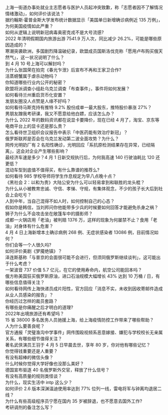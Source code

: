 上海一街道办事处就业主志愿者与医护人员起冲突致歉，称「志愿者因不了解情况情绪激动」，如何评价该说法？  
据约翰斯·霍普金斯大学发布统计数据显示「美国单日新增确诊病例近 135 万例」，为何美国疫情如此严重？  
如何从逻辑上说明新冠病毒奥密克戎不是大号流感?  
2022 年清明假期国内旅游出游 7541.9 万人次，同比减少 26.2%，可能是哪些原因造成的？  
寒潮突袭欧洲，多国剧烈降温破纪录，欧盟成员国斯洛伐克称「愿用卢布购买俄天然气」，这一状况说明了什么？  
到 4 月 10 号上海可以解封吗？  
为什么张国荣在拍完《春光乍泄》后宣布不再和王家卫合作?  
活蒸螃蟹属于虐杀动物吗？  
你知道哪些行业内公开的秘密？  
欧盟将派调查小组赴乌克兰调查「布查事件」，事件将如何发展？  
如何看待兰州重启货币化安置？  
发朋友圈没人点赞是人缘不好吗？  
如何看待马斯克持有推特 9.2% 股份成单一最大股东，推特股价暴涨 27%？  
男朋友蹭我考研课，我又不愿意给他白嫖，应该怎么办？  
为什么 2022 年的数码资讯都在说显卡要降价，现在已经 4 月了，淘宝、京东等电商平台上的显卡还是那么贵？  
怎么看待世卫组织会议报告中表示「中医药能有效治疗新冠」？  
俄罗斯联邦是否会在乌克兰发动第二波全面攻势？为什么？  
网传光明奶厂有 2 名阳性确诊，光明回应「系抗原检测结果存在异常，已经隔离」，这会对企业产生哪些影响？  
最经济车速是多少？4 月 1 日新交规执行后，为何我高速 140 行驶油耗比 120 还更低？  
混动车型到底值不值得买，有什么靠谱的推荐么?  
如何看待 985 学校导师将学生作息规定为早八点晚十点？  
《黑社会 2：以和为贵》大陆公安为什么可以轻易拿到和联胜的龙头棍？  
为什么从小被教育忠诚、守信、孝悌、守规，有集体观念，不少的孩子长大后到社会上会吃亏？  
人到中年，当自己混得不如人时，如何控制自己的心态？  
假如你是韩信，当刘邦问你他能带多少兵的时候要如何回答才能避免杀身之祸？  
狮子为什么不会攻击坐在敞篷车中的摄影师？  
成都一火锅店用「老油」被判赔 1376 万，这样的现象为何屡禁不止？食用「老油」对身体有什么危害？  
4 月 4 日上海新增本土确诊病例 268 例、无症状感染者 13086 例，目前情况如何？  
你们会等一个人很久吗?  
如何评价美剧《梦魇绝镇》？  
泽连斯基称「与普京的会面很可能不会进行，但须同俄罗斯继续谈判」，这可能出于什么考虑？  
一架波音 737 价值 5.7 亿元，在它的使用寿命内，航空公司能回本吗？  
俄方称美国狂买俄罗斯原油，进口石油规模大幅增长 43% 达到 10 万桶 / 日，有哪些信息值得关注？  
如何看待网传上海快递员成片阳性，官方回应「消息不实，未收到因收寄邮件造成从业人员感染的报告」？  
你经历过怎样的裁员套路？  
有哪些是你痛醒之后才明白的道理?  
2022年出境旅游还有希望吗？  
15 省 38000 多名医务人员驰援上海，给上海疫情防控工作带来了哪些帮助？  
人为什么要善良呢？  
官方通报「灵璧渔沟中学事件」网传围殴视频系恶意嫁接、嫌犯与学校校长无亲属关系，有哪些细节值得关注？  
著名武侠演员王羽于 4 月 5 日早晨去世，享年 80 岁，你对他有哪些记忆？  
你觉得钱重要还是人重要？  
有没有超棒的微信头像？  
什么时候你觉得大学好像也没那么美好？  
德国宣布驱逐 40 名俄罗斯外交官，释放了什么信号？  
有没有高质量的规则类怪谈？  
为什么，现实生活中 intp 这么少？  
如何评价 2.6 版本深渊温迪使用率达到 77% 位列一线，雷电将军与钟离均退居二线？  
为什么有些高级程序员宁愿在国内 35 岁被辞退，也不愿意去国外工作?  
考研调剂的备注怎么写？  
